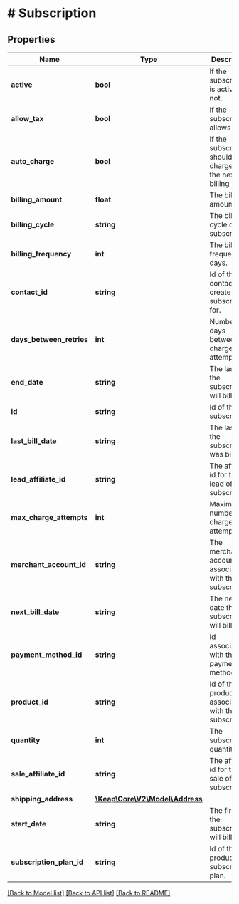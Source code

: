 # # Subscription

## Properties

Name | Type | Description | Notes
------------ | ------------- | ------------- | -------------
**active** | **bool** | If the subscription is active or not. | [optional]
**allow_tax** | **bool** | If the subscription allows tax. | [optional]
**auto_charge** | **bool** | If the subscription should auto charge on the next billing date. | [optional]
**billing_amount** | **float** | The billing amount. | [optional]
**billing_cycle** | **string** | The billing cycle of the subscription. | [optional]
**billing_frequency** | **int** | The billing frequency in days. | [optional]
**contact_id** | **string** | Id of the contact to create the subscription for. | [optional]
**days_between_retries** | **int** | Number of days between charge attempts. | [optional]
**end_date** | **string** | The last date the subscription will bill. | [optional]
**id** | **string** | Id of the subscription. | [optional]
**last_bill_date** | **string** | The last date the subscription was billed. | [optional]
**lead_affiliate_id** | **string** | The affiliate id for the lead of the subscription. | [optional]
**max_charge_attempts** | **int** | Maximum number of charge attempts. | [optional]
**merchant_account_id** | **string** | The merchant account id associated with the subscription. | [optional]
**next_bill_date** | **string** | The next date the subscription will bill. | [optional]
**payment_method_id** | **string** | Id associated with the payment method. | [optional]
**product_id** | **string** | Id of the product associated with the subscription. | [optional]
**quantity** | **int** | The subscription quantity. | [optional]
**sale_affiliate_id** | **string** | The affiliate id for the sale of the subscription. | [optional]
**shipping_address** | [**\Keap\Core\V2\Model\Address**](Address.md) |  | [optional]
**start_date** | **string** | The first day the subscription will bill. | [optional]
**subscription_plan_id** | **string** | Id of the product subscription plan. | [optional]

[[Back to Model list]](../../README.md#models) [[Back to API list]](../../README.md#endpoints) [[Back to README]](../../README.md)
